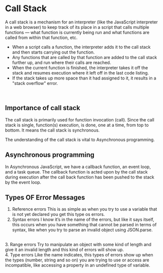 # Call Stack
 A call stack is a mechanism for an interpreter (like the JavaScript interpreter in a web browser) to keep track of its place in a script that calls multiple functions — what function is currently being run and what functions are called from within that function, etc.

 * When a script calls a function, the interpreter adds it to the call stack and then starts carrying out the function.
 * Any functions that are called by that function are added to the call stack further up, and run where their calls are reached.
 * When the current function is finished, the interpreter takes it off the stack and resumes execution where it left off in the last code listing.
 * If the stack takes up more space than it had assigned to it, it results in a "stack overflow" error.
 <br>

## Importance of call stack
 The call stack is primarily used for function invocation (call). Since the call stack is single, function(s) execution, is done, one at a time, from top to bottom. It means the call stack is synchronous.

 The understanding of the call stack is vital to Asynchronous programming.

## Asynchronous programming
 In Asynchronous JavaScript, we have a callback function, an event loop, and a task queue. The callback function is acted upon by the call stack during execution after the call back function has been pushed to the stack by the event loop. 

## Types OF Error Messages
 1. Reference errors
        This is as simple as when you try to use a variable that is not yet declared you get this type os errors. 
     <br>
 2. Syntax errors
        I know it’s in the name of the errors, but like it says itself, this occurs when you have something that cannot be parsed in terms of syntax, like when you try to parse an invalid object using JSON.parse. 
<br>
 3. Range errors
        Try to manipulate an object with some kind of length and give it an invalid length and this kind of errors will show up.
<br>
 4. Type errors
        Like the name indicates, this types of errors show up when the types (number, string and so on) you are trying to use or access are incompatible, like accessing a property in an undefined type of variable.